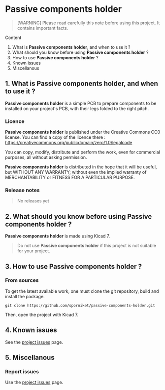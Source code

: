 # Passive components holder

> [WARNING] Please read carefully this note before using this project. It contains important facts.

Content

1. What is **Passive components holder**, and when to use it ?
2. What should you know before using **Passive components holder** ?
3. How to use **Passive components holder** ?
4. Known issues
5. Miscellanous

## 1. What is **Passive components holder**, and when to use it ?

**Passive components holder** is a simple PCB to prepare components to be installed on your project's PCB, with their legs folded to the right pitch.


### Licence

**Passive components holder** is published under the Creative Commons CC0 license. You can find a copy of the licence there : https://creativecommons.org/publicdomain/zero/1.0/legalcode

You can copy, modify, distribute and perform the work, even for commercial purposes, all without asking permission.

**Passive components holder** is distributed in the hope that it will be useful, but WITHOUT ANY WARRANTY; without even the implied warranty of MERCHANTABILITY or FITNESS FOR A PARTICULAR PURPOSE.

### Release notes

> No releases yet

## 2. What should you know before using **Passive components holder** ?

**Passive components holder** is made using Kicad 7.

> Do not use **Passive components holder** if this project is not suitable for your project.

## 3. How to use **Passive components holder** ?

### From sources

To get the latest available work, one must clone the git repository, build and install the package.

	git clone https://github.com/sporniket/passive-components-holder.git

Then, open the project with Kicad 7.

## 4. Known issues
See the [project issues](https://github.com/sporniket/passive-components-holder/issues) page.

## 5. Miscellanous

### Report issues
Use the [project issues](https://github.com/sporniket/passive-components-holder/issues) page.
